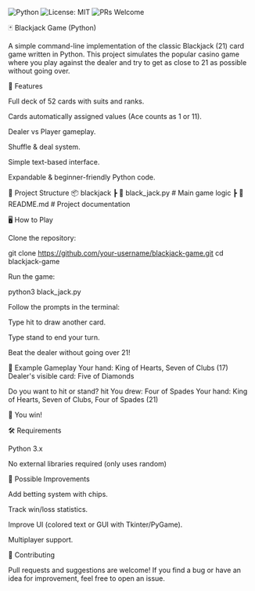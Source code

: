 ![Python](https://img.shields.io/badge/python-3.x-blue)
![License: MIT](https://img.shields.io/badge/License-MIT-yellow.svg)
![PRs Welcome](https://img.shields.io/badge/PRs-welcome-brightgreen.svg)



🃏 Blackjack Game (Python)

A simple command-line implementation of the classic Blackjack (21) card game written in Python.
This project simulates the popular casino game where you play against the dealer and try to get as close to 21 as possible without going over.

🚀 Features

Full deck of 52 cards with suits and ranks.

Cards automatically assigned values (Ace counts as 1 or 11).

Dealer vs Player gameplay.

Shuffle & deal system.

Simple text-based interface.

Expandable & beginner-friendly Python code.

📂 Project Structure
📦 blackjack
 ┣ 📜 black_jack.py   # Main game logic
 ┣ 📜 README.md       # Project documentation

🖥️ How to Play

Clone the repository:

git clone https://github.com/your-username/blackjack-game.git
cd blackjack-game


Run the game:

python3 black_jack.py


Follow the prompts in the terminal:

Type hit to draw another card.

Type stand to end your turn.

Beat the dealer without going over 21!

📸 Example Gameplay
Your hand: King of Hearts, Seven of Clubs (17)
Dealer's visible card: Five of Diamonds

Do you want to hit or stand? hit
You drew: Four of Spades
Your hand: King of Hearts, Seven of Clubs, Four of Spades (21)

🎉 You win!

🛠️ Requirements

Python 3.x

No external libraries required (only uses random)

🌟 Possible Improvements

Add betting system with chips.

Track win/loss statistics.

Improve UI (colored text or GUI with Tkinter/PyGame).

Multiplayer support.

🤝 Contributing

Pull requests and suggestions are welcome!
If you find a bug or have an idea for improvement, feel free to open an issue.

